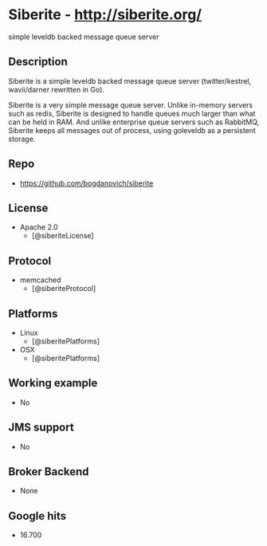 # Siberite - http://siberite.org/
simple leveldb backed message queue server


## Description
Siberite is a simple leveldb backed message queue server
(twitter/kestrel, wavii/darner rewritten in Go).

Siberite is a very simple message queue server. Unlike in-memory servers such as redis, Siberite is designed to handle queues much larger than what can be held in RAM. And unlike enterprise queue servers such as RabbitMQ, Siberite keeps all messages out of process, using goleveldb as a persistent storage.


## Repo
- https://github.com/bogdanovich/siberite


## License
- Apache 2.0
    - [@siberiteLicense]


## Protocol
- memcached
    - [@siberiteProtocol]


## Platforms
- Linux
    - [@siberitePlatforms]
- OSX
    - [@siberitePlatforms]


## Working example
- No


## JMS support
- No


## Broker Backend
- None


## Google hits
- 16.700
